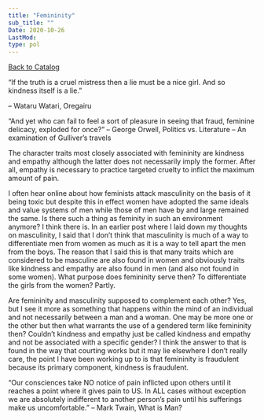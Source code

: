 ```yaml
---
title: "Femininity"
sub_title: ""
Date: 2020-10-26
LastMod:
type: pol
---
```


[Back to Catalog](/)

“If the truth is a cruel mistress then a lie must be a nice girl. And so kindness itself is a lie.”

– Wataru Watari, Oregairu

“And yet who can fail to feel a sort of pleasure in seeing that fraud, feminine delicacy, exploded for once?” – George Orwell, Politics vs. Literature – An examination of Gulliver’s travels

The character traits most closely associated with femininity are kindness and empathy although the latter does not necessarily imply the former. After all, empathy is necessary to practice targeted cruelty to inflict the maximum amount of pain.

I often hear online about how feminists attack masculinity on the basis of it being toxic but despite this in effect women have adopted the same ideals and value systems of men while those of men have by and large remained the same. Is there such a thing as feminity in such an environment anymore? I think there is. In an earlier post where I laid down my thoughts on masculinity, I said that I don’t think that masculinity is much of a way to differentiate men from women as much as it is a way to tell apart the men from the boys. The reason that I said this is that many traits which are considered to be masculine are also found in women and obviously traits like kindness and empathy are also found in men (and also not found in some women). What purpose does femininity serve then? To differentiate the girls from the women? Partly.

Are femininity and masculinity supposed to complement each other? Yes, but I see it more as something that happens within the mind of an individual and not necessarily between a man and a woman. One may be more one or the other but then what warrants the use of a gendered term like femininity then? Couldn’t kindness and empathy just be called kindness and empathy and not be associated with a specific gender? I think the answer to that is found in the way that courting works but it may lie elsewhere I don’t really care, the point I have been working up to is that femininity is fraudulent because its primary component, kindness is fraudulent.

“Our consciences take NO notice of pain inflicted upon others until it reaches a point where it gives pain to US. In ALL cases without exception we are absolutely indifferent to another person’s pain until his sufferings make us uncomfortable.” – Mark Twain, What is Man?
